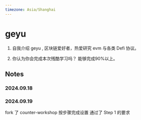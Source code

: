 ```yaml
---
timezone: Asia/Shanghai 
---
```


# geyu

1. 自我介绍
   geyu , 区块链爱好者，热爱研究 evm 与各类 Defi 协议。

2. 你认为你会完成本次残酷学习吗？
   能够完成90%以上。

## Notes

<!-- Content_START -->

### 2024.09.18

### 2024.09.19
fork 了 counter-workshop 
按步骤完成设置
通过了 Step 1 的要求


<!-- Content_END -->
